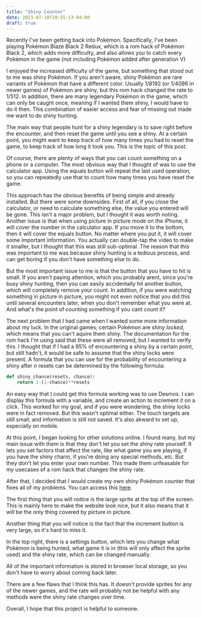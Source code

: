 ```yaml
---
title: "Shiny Counter"
date: 2023-07-10T19:55:13-04:00
draft: true
---
```

Recently I've been getting back into Pokémon. Specifically, I've been
playing Pokémon Blaze Black 2 Redux, which is a rom hack of Pokémon
Black 2, which adds more difficulty, and also allows you to catch
every Pokémon in the game (not including Pokémon added after
generation V)

I enjoyed the increased difficulty of the game, but something that
stood out to me was shiny Pokémon. If you aren't aware, shiny Pokémon
are rare variants of Pokémon that have a different color. Usually
1/8192 (or 1/4096 in newer games) of Pokémon are shiny, but this rom
hack changed the rate to 1/512. In addition, there are many legendary
Pokémon in the game, which can only be caught once, meaning if I
wanted them shiny, I would have to do it then. This combination of
easier access and fear of missing out made me want to do shiny
hunting.

The main way that people hunt for a shiny legendary is to save right
before the encounter, and then reset the game until you see a
shiny. At a certain point, you might want to keep track of how many
times you had to reset the game, to keep track of how long it took
you. This is the topic of this post.

Of course, there are plenty of ways that you can count something on a
phone or a computer. The most obvious way that I thought of was to use
the calculator app. Using the equals button will repeat the last used
operation, so you can repeatedly use that to count how many times you
have reset the game.

This approach has the obvious benefits of being simple and already
installed. But there were some downsides. First of all, if you close
the calculator, or need to calculate something else, the value you
entered will be gone. This isn't a major problem, but I thought it was
worth noting. Another issue is that when using picture in picture mode
on the iPhone, it will cover the number in the calculator app. If you
move it to the bottom, then it will cover the equals button. No matter
where you put it, it will cover some important information. You
actually can double-tap the video to make it smaller, but I thought
that this was still sub-optimal. The reason that this was important to
me was because shiny hunting is a tedious process, and can get boring
if you don't have something else to do.

But the most important issue to me is that the button that you have to
hit is small. If you aren't paying attention, which you probably
arent, since you're busy shiny hunting, then you can easily
accidentally hit another button, which will completely remove your
count. In addition, if you were watching something in picture in
picture, you might not even notice that you did this until several
encounters later, when you don't remember what you were at. And what's
the point of counting something if you cant *count* it?

The next problem that I had came when I wanted some more information
about my luck. In the original games, certain Pokémon are _shiny
locked_, which means that you can't aquire them shiny. The
documentation for the rom hack I'm using said that these were all
removed, but I wanted to verify this. I thought that if I had a 95% of
encountering a shiny by a certain point, but still hadn't, it would be
safe to assume that the shiny locks were present. A formula that you
can use for the probability of encountering a shiny after _n_ resets
can be determined by the following formula:

```py
def shiny_chance(resets, chance):
	return 1-(1-chance)**resets
```

An easy way that I could get this formula working was to use Desmos. I
can display this formula with a variable, and create an action to
increment it on a click. This worked for my goal, and if you were
wondering, the shiny locks were in fact removed. But this wasn't
optimal either. The touch targets are still small, and information is
still not saved. It's also akward to set up, especially on mobile.

At this point, I began looking for other solutions online. I found
many, but my main issue with them is that they don't let you set the
shiny rate yourself. It lets you set factors that affect the rate,
like what game you are playing, if you have the shiny charm, if you're
doing any special methods, etc. But they don't let you enter your own
number. This made them unfeasable for my usecases of a rom hack that
changes the shiny rate.

After that, I decided that I would create my own shiny Pokémon counter
that fixes all of my problems. You can access this
[here](https://io.jonot.me/shiny-counter).

The first thing that you will notice is the large sprite at the top of
the screen. This is mainly here to make the website look nice, but it
also means that it will be the only thing covered by picture in
picture.

Another thing that you will notice is the fact that the increment
button is very large, so it's hard to miss it.

In the top right, there is a settings button, which lets you change
what Pokémon is being hunted, what game it is in (this will only
affect the sprite used) and the shiny rate, which can be changed
manually.

All of the important information is stored in browser local storage,
so you don't have to worry about coming back later.

There are a few flaws that I think this has. It doesn't provide
sprites for any of the newer games, and the rate will probably not be
helpful with any methods were the shiny rate changes over time.

Overall, I hope that this project is helpful to someone.
